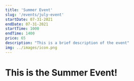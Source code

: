 ```yaml
---
title: 'Summer Event'
slug: '/events/july-event'
startDate: 07-31-2021
endDate: 07-31-2021
startTime: 1000
endTime: 1400
price: 65
description: "This is a brief description of the event"
img: ../images/icon.png
---
```


# This is the Summer Event! 